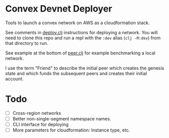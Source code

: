 # Convex Devnet Deployer

Tools to launch a convex network on AWS as a cloudformation stack.

See comments in [deploy.clj](deploy/deploy.clj) instructions for deploying a network. You will need to clone this repo and run a repl with the `:dev` alias (`clj -M:dev`) from that directory to run.

See example at the bottom of [peer.clj](src/peer.clj) for example benchmarking a local network.

I use the term "Friend" to describe the initial peer which creates the genesis state and which funds the subsequent peers and creates their initial account.

# Todo 
* [ ] Cross-region networks
* [ ] Better non-single-segment namespace names.
* [ ] CLI interface for deploying
* [ ] More parameters for cloudformation: Instance type, etc.
